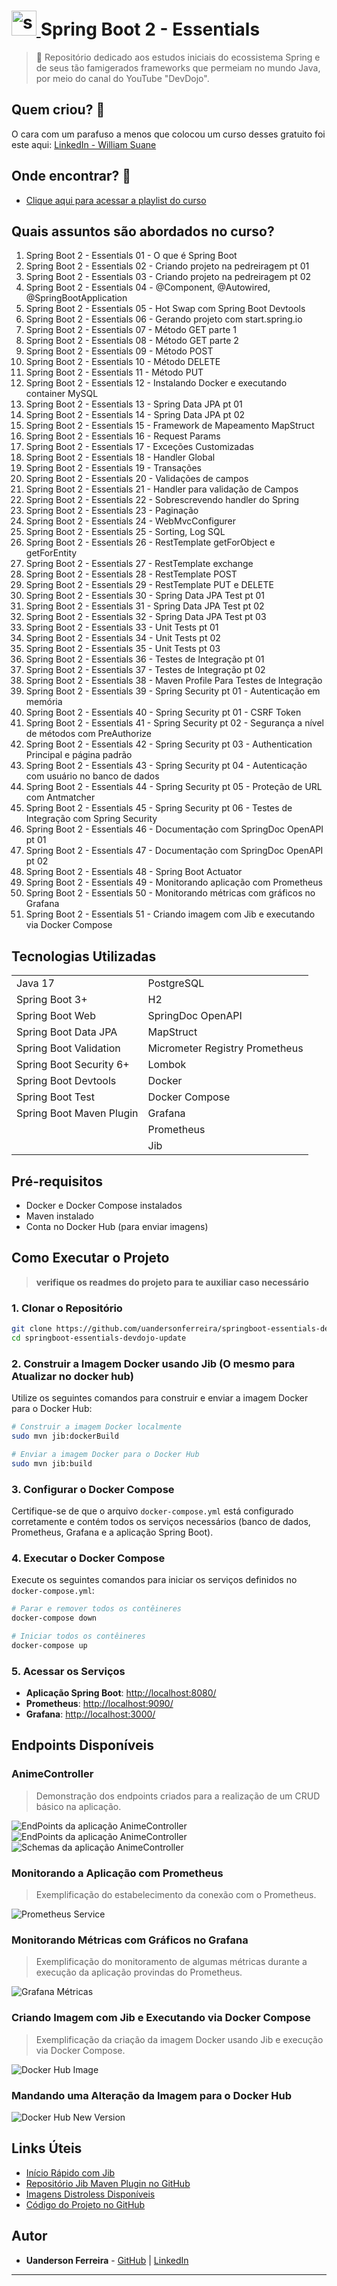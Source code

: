 # <a href="https://spring.io/" target="_blank" rel="noreferrer"> <img src="https://www.vectorlogo.zone/logos/springio/springio-icon.svg" alt="spring" width="40" height="40"/> </a> Spring Boot 2 - Essentials

> 🌱 Repositório dedicado aos estudos iniciais do ecossistema Spring e de seus tão
> famigerados frameworks que permeiam no mundo Java, por meio do canal do YouTube
> "DevDojo".

## Quem criou? 🧑
O cara com um parafuso a menos que colocou um curso desses gratuito foi este
aqui: [LinkedIn - William Suane](https://www.linkedin.com/in/williamsuane/)
<br/>

## Onde encontrar? 🔭

- [Clique aqui para acessar a playlist do curso](https://www.youtube.com/playlist?list=PL62G310vn6nFBIxp6ZwGnm8xMcGE3VA5H)
  <br/>

## Quais assuntos são abordados no curso?

1. Spring Boot 2 - Essentials 01 - O que é Spring Boot
1. Spring Boot 2 - Essentials 02 - Criando projeto na pedreiragem pt 01
1. Spring Boot 2 - Essentials 03 - Criando projeto na pedreiragem pt 02
1. Spring Boot 2 - Essentials 04 - @Component, @Autowired, @SpringBootApplication
1. Spring Boot 2 - Essentials 05 - Hot Swap com Spring Boot Devtools
1. Spring Boot 2 - Essentials 06 - Gerando projeto com start.spring.io
1. Spring Boot 2 - Essentials 07 - Método GET parte 1
1. Spring Boot 2 - Essentials 08 - Método GET parte 2
1. Spring Boot 2 - Essentials 09 - Método POST
1. Spring Boot 2 - Essentials 10 - Método DELETE
1. Spring Boot 2 - Essentials 11 - Método PUT
1. Spring Boot 2 - Essentials 12 - Instalando Docker e executando container MySQL
1. Spring Boot 2 - Essentials 13 - Spring Data JPA pt 01
1. Spring Boot 2 - Essentials 14 - Spring Data JPA pt 02
1. Spring Boot 2 - Essentials 15 - Framework de Mapeamento MapStruct
1. Spring Boot 2 - Essentials 16 - Request Params
1. Spring Boot 2 - Essentials 17 - Exceções Customizadas
1. Spring Boot 2 - Essentials 18 - Handler Global
1. Spring Boot 2 - Essentials 19 - Transações
1. Spring Boot 2 - Essentials 20 - Validações de campos
1. Spring Boot 2 - Essentials 21 - Handler para validação de Campos
1. Spring Boot 2 - Essentials 22 - Sobrescrevendo handler do Spring
1. Spring Boot 2 - Essentials 23 - Paginação
1. Spring Boot 2 - Essentials 24 - WebMvcConfigurer
1. Spring Boot 2 - Essentials 25 - Sorting, Log SQL
1. Spring Boot 2 - Essentials 26 - RestTemplate getForObject e getForEntity
1. Spring Boot 2 - Essentials 27 - RestTemplate exchange
1. Spring Boot 2 - Essentials 28 - RestTemplate POST
1. Spring Boot 2 - Essentials 29 - RestTemplate PUT e DELETE
1. Spring Boot 2 - Essentials 30 - Spring Data JPA Test pt 01
1. Spring Boot 2 - Essentials 31 - Spring Data JPA Test pt 02
1. Spring Boot 2 - Essentials 32 - Spring Data JPA Test pt 03
1. Spring Boot 2 - Essentials 33 - Unit Tests pt 01
1. Spring Boot 2 - Essentials 34 - Unit Tests pt 02
1. Spring Boot 2 - Essentials 35 - Unit Tests pt 03
1. Spring Boot 2 - Essentials 36 - Testes de Integração pt 01
1. Spring Boot 2 - Essentials 37 - Testes de Integração pt 02
1. Spring Boot 2 - Essentials 38 - Maven Profile Para Testes de Integração
1. Spring Boot 2 - Essentials 39 - Spring Security pt 01 - Autenticação em memória
1. Spring Boot 2 - Essentials 40 - Spring Security pt 01 - CSRF Token
1. Spring Boot 2 - Essentials 41 - Spring Security pt 02 - Segurança a nível de métodos com PreAuthorize
1. Spring Boot 2 - Essentials 42 - Spring Security pt 03 - Authentication Principal e página padrão
1. Spring Boot 2 - Essentials 43 - Spring Security pt 04 - Autenticação com usuário no banco de dados
1. Spring Boot 2 - Essentials 44 - Spring Security pt 05 - Proteção de URL com Antmatcher
1. Spring Boot 2 - Essentials 45 - Spring Security pt 06 - Testes de Integração com Spring Security
1. Spring Boot 2 - Essentials 46 - Documentação com SpringDoc OpenAPI pt 01
1. Spring Boot 2 - Essentials 47 - Documentação com SpringDoc OpenAPI pt 02
1. Spring Boot 2 - Essentials 48 - Spring Boot Actuator
1. Spring Boot 2 - Essentials 49 - Monitorando aplicação com Prometheus
1. Spring Boot 2 - Essentials 50 - Monitorando métricas com gráficos no Grafana
1. Spring Boot 2 - Essentials 51 - Criando imagem com Jib e executando via Docker Compose


## Tecnologias Utilizadas

|                         |                         |
|-------------------------|-------------------------|
| Java 17                 | PostgreSQL              |
| Spring Boot 3+          | H2                      |
| Spring Boot Web         | SpringDoc OpenAPI       |
| Spring Boot Data JPA    | MapStruct               |
| Spring Boot Validation  | Micrometer Registry Prometheus |
| Spring Boot Security 6+ | Lombok                  |
| Spring Boot Devtools    | Docker                  |
| Spring Boot Test        | Docker Compose          |
| Spring Boot Maven Plugin| Grafana                 |
|                         | Prometheus              |
|                         | Jib                     |

## Pré-requisitos

- Docker e Docker Compose instalados
- Maven instalado
- Conta no Docker Hub (para enviar imagens)

## Como Executar o Projeto
> **verifique os readmes do projeto para te auxiliar caso necessário**
> 
### 1. Clonar o Repositório

```sh
git clone https://github.com/uandersonferreira/springboot-essentials-devdojo-update.git
cd springboot-essentials-devdojo-update
```

### 2. Construir a Imagem Docker usando Jib (O mesmo para Atualizar no docker hub)

Utilize os seguintes comandos para construir e enviar a imagem Docker para o Docker Hub:

```sh
# Construir a imagem Docker localmente
sudo mvn jib:dockerBuild

# Enviar a imagem Docker para o Docker Hub
sudo mvn jib:build
```

### 3. Configurar o Docker Compose

Certifique-se de que o arquivo `docker-compose.yml` está configurado corretamente e contém todos os serviços necessários (banco de dados, Prometheus, Grafana e a aplicação Spring Boot).

### 4. Executar o Docker Compose

Execute os seguintes comandos para iniciar os serviços definidos no `docker-compose.yml`:

```sh
# Parar e remover todos os contêineres
docker-compose down

# Iniciar todos os contêineres
docker-compose up
```

### 5. Acessar os Serviços

- **Aplicação Spring Boot**: [http://localhost:8080/](http://localhost:8080/)
- **Prometheus**: [http://localhost:9090/](http://localhost:9090/)
- **Grafana**: [http://localhost:3000/](http://localhost:3000/)

## Endpoints Disponíveis

### AnimeController

> Demonstração dos endpoints criados para a realização de um CRUD
básico na aplicação.

![EndPoints da aplicação AnimeController](readmes/img/user-controller.png)
![EndPoints da aplicação AnimeController](readmes/img/swagger-endpoints.png)
![Schemas da aplicação AnimeController](readmes/img/swagger-schemas.png)

### Monitorando a Aplicação com Prometheus

> Exemplificação do estabelecimento da conexão com o Prometheus.

![Prometheus Service](readmes/img/prometheus-service.png)

### Monitorando Métricas com Gráficos no Grafana

> Exemplificação do monitoramento de algumas métricas durante a execução
> da aplicação provindas do Prometheus.

![Grafana Métricas](readmes/img/grafana-metricas.png)

### Criando Imagem com Jib e Executando via Docker Compose

> Exemplificação da criação da imagem Docker usando Jib e execução via Docker Compose.

![Docker Hub Image](readmes/img/docker-hub-image.png)

### Mandando uma Alteração da Imagem para o Docker Hub

![Docker Hub New Version](readmes/img/docker-hub-new-version.png)

## Links Úteis

- [Início Rápido com Jib](https://cloud.google.com/java/getting-started/jib?hl=pt-br)
- [Repositório Jib Maven Plugin no GitHub](https://github.com/GoogleContainerTools/jib/tree/master/jib-maven-plugin)
- [Imagens Distroless Disponíveis](https://console.cloud.google.com/gcr/images/distroless/GLOBAL)
- [Código do Projeto no GitHub](https://github.com/uandersonferreira/springboot-essentials-devdojo-update)

## Autor

- **Uanderson Ferreira** - [GitHub](https://github.com/uandersonferreira) | [LinkedIn](https://www.linkedin.com/in/uandersonferreira/)

---

